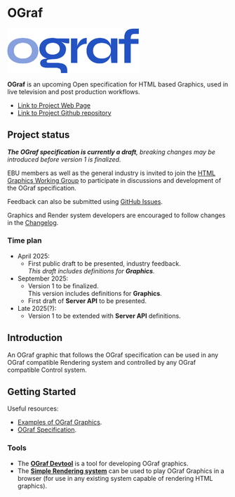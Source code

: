 # OGraf

<img src="docs/logo/ograf-logo-colour.svg" width="300"/>

**OGraf** is an upcoming Open specification for HTML based Graphics, used in live television and post production workflows.

* [Link to Project Web Page](https://ograf.ebu.io)
* [Link to Project Github repository ](https://github.com/ebu/ograf)

## Project status

_**The OGraf specification is currently a draft**, breaking changes may be introduced before version 1 is finalized._

EBU members as well as the general industry is invited to join the [HTML Graphics Working Group](https://tech.ebu.ch/groups/html_graphics) to participate in discussions and development of the OGraf specification.

Feedback can also be submitted using [GitHub Issues](https://github.com/ebu/ograf/issues).

Graphics and Render system developers are encouraged to follow changes in the [Changelog](./CHANGELOG.md).

### Time plan

- April 2025:
  - First public draft to be presented, industry feedback.<br />
    _This draft includes definitions for **Graphics**._
- September 2025:
  - Version 1 to be finalized.<br />
    This version includes definitions for **Graphics**.
  - First draft of **Server API** to be presented.
- Late 2025(?):
  - Version 1 to be extended with **Server API** definitions.

## Introduction

An OGraf graphic that follows the OGraf specification can be used in any OGraf compatible Rendering system and controlled by any OGraf compatible Control system.

## Getting Started

Useful resources:
* [Examples of OGraf Graphics](https://github.com/ebu/ograf/tree/main/v1-draft-0/examples).
* [OGraf Specification](./v1-draft-0/specification/docs/Specification.md).


### Tools

* The **[OGraf Devtool](https://github.com/SuperFlyTV/ograf-devtool)** is a tool for developing OGraf graphics.
* The **[Simple Rendering system](https://github.com/SuperFlyTV/ograf-server)** can be used to play OGraf Graphics in a browser (for use in any existing system capable of rendering HTML graphics).
